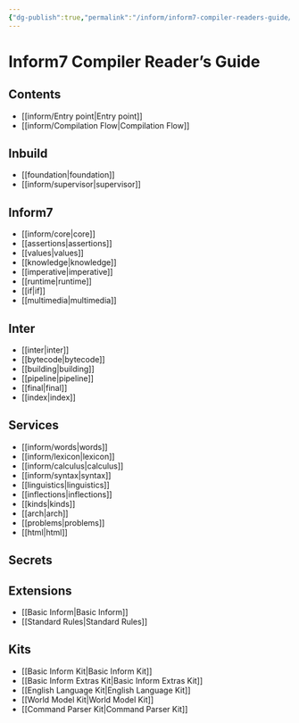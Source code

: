 ```yaml
---
{"dg-publish":true,"permalink":"/inform/inform7-compiler-readers-guide/","tags":["inform","gardenEntry"],"dgHomeLink":true,"dgPassFrontmatter":false}
---
```



# Inform7 Compiler Reader’s Guide

## Contents
- [[inform/Entry point|Entry point]]
- [[inform/Compilation Flow|Compilation Flow]]

## Inbuild
- [[foundation|foundation]]
- [[inform/supervisor|supervisor]]
## Inform7
- [[inform/core|core]]
- [[assertions|assertions]]
- [[values|values]]
- [[knowledge|knowledge]]
- [[imperative|imperative]]
- [[runtime|runtime]]
- [[if|if]]
- [[multimedia|multimedia]]
## Inter
- [[inter|inter]]
- [[bytecode|bytecode]]
- [[building|building]]
- [[pipeline|pipeline]]
- [[final|final]]
- [[index|index]]
## Services
- [[inform/words|words]]
- [[inform/lexicon|lexicon]]
- [[inform/calculus|calculus]]
- [[inform/syntax|syntax]]
- [[linguistics|linguistics]]
- [[inflections|inflections]]
- [[kinds|kinds]]
- [[arch|arch]]
- [[problems|problems]]
- [[html|html]]
## Secrets
## Extensions
- [[Basic Inform|Basic Inform]]
- [[Standard Rules|Standard Rules]]
## Kits
- [[Basic Inform Kit|Basic Inform Kit]]
- [[Basic Inform Extras Kit|Basic Inform Extras Kit]]
- [[English Language Kit|English Language Kit]]
- [[World Model Kit|World Model Kit]]
- [[Command Parser Kit|Command Parser Kit]]